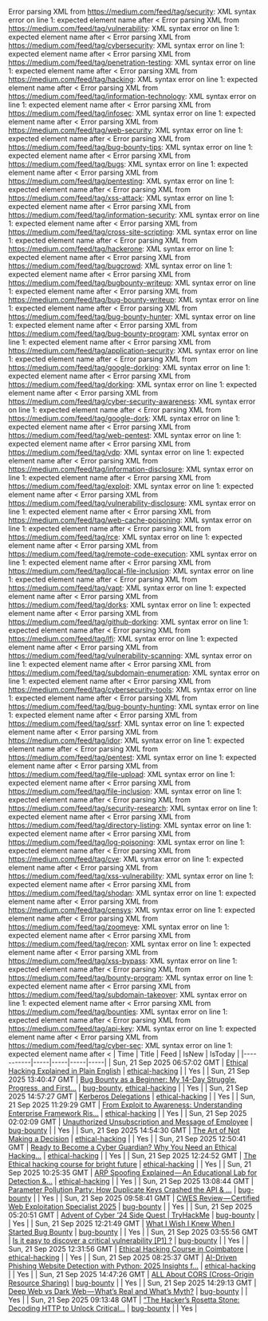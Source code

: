 Error parsing XML from https://medium.com/feed/tag/security: XML syntax error on line 1: expected element name after <
Error parsing XML from https://medium.com/feed/tag/vulnerability: XML syntax error on line 1: expected element name after <
Error parsing XML from https://medium.com/feed/tag/cybersecurity: XML syntax error on line 1: expected element name after <
Error parsing XML from https://medium.com/feed/tag/penetration-testing: XML syntax error on line 1: expected element name after <
Error parsing XML from https://medium.com/feed/tag/hacking: XML syntax error on line 1: expected element name after <
Error parsing XML from https://medium.com/feed/tag/information-technology: XML syntax error on line 1: expected element name after <
Error parsing XML from https://medium.com/feed/tag/infosec: XML syntax error on line 1: expected element name after <
Error parsing XML from https://medium.com/feed/tag/web-security: XML syntax error on line 1: expected element name after <
Error parsing XML from https://medium.com/feed/tag/bug-bounty-tips: XML syntax error on line 1: expected element name after <
Error parsing XML from https://medium.com/feed/tag/bugs: XML syntax error on line 1: expected element name after <
Error parsing XML from https://medium.com/feed/tag/pentesting: XML syntax error on line 1: expected element name after <
Error parsing XML from https://medium.com/feed/tag/xss-attack: XML syntax error on line 1: expected element name after <
Error parsing XML from https://medium.com/feed/tag/information-security: XML syntax error on line 1: expected element name after <
Error parsing XML from https://medium.com/feed/tag/cross-site-scripting: XML syntax error on line 1: expected element name after <
Error parsing XML from https://medium.com/feed/tag/hackerone: XML syntax error on line 1: expected element name after <
Error parsing XML from https://medium.com/feed/tag/bugcrowd: XML syntax error on line 1: expected element name after <
Error parsing XML from https://medium.com/feed/tag/bugbounty-writeup: XML syntax error on line 1: expected element name after <
Error parsing XML from https://medium.com/feed/tag/bug-bounty-writeup: XML syntax error on line 1: expected element name after <
Error parsing XML from https://medium.com/feed/tag/bug-bounty-hunter: XML syntax error on line 1: expected element name after <
Error parsing XML from https://medium.com/feed/tag/bug-bounty-program: XML syntax error on line 1: expected element name after <
Error parsing XML from https://medium.com/feed/tag/application-security: XML syntax error on line 1: expected element name after <
Error parsing XML from https://medium.com/feed/tag/google-dorking: XML syntax error on line 1: expected element name after <
Error parsing XML from https://medium.com/feed/tag/dorking: XML syntax error on line 1: expected element name after <
Error parsing XML from https://medium.com/feed/tag/cyber-security-awareness: XML syntax error on line 1: expected element name after <
Error parsing XML from https://medium.com/feed/tag/google-dork: XML syntax error on line 1: expected element name after <
Error parsing XML from https://medium.com/feed/tag/web-pentest: XML syntax error on line 1: expected element name after <
Error parsing XML from https://medium.com/feed/tag/vdp: XML syntax error on line 1: expected element name after <
Error parsing XML from https://medium.com/feed/tag/information-disclosure: XML syntax error on line 1: expected element name after <
Error parsing XML from https://medium.com/feed/tag/exploit: XML syntax error on line 1: expected element name after <
Error parsing XML from https://medium.com/feed/tag/vulnerability-disclosure: XML syntax error on line 1: expected element name after <
Error parsing XML from https://medium.com/feed/tag/web-cache-poisoning: XML syntax error on line 1: expected element name after <
Error parsing XML from https://medium.com/feed/tag/rce: XML syntax error on line 1: expected element name after <
Error parsing XML from https://medium.com/feed/tag/remote-code-execution: XML syntax error on line 1: expected element name after <
Error parsing XML from https://medium.com/feed/tag/local-file-inclusion: XML syntax error on line 1: expected element name after <
Error parsing XML from https://medium.com/feed/tag/vapt: XML syntax error on line 1: expected element name after <
Error parsing XML from https://medium.com/feed/tag/dorks: XML syntax error on line 1: expected element name after <
Error parsing XML from https://medium.com/feed/tag/github-dorking: XML syntax error on line 1: expected element name after <
Error parsing XML from https://medium.com/feed/tag/lfi: XML syntax error on line 1: expected element name after <
Error parsing XML from https://medium.com/feed/tag/vulnerability-scanning: XML syntax error on line 1: expected element name after <
Error parsing XML from https://medium.com/feed/tag/subdomain-enumeration: XML syntax error on line 1: expected element name after <
Error parsing XML from https://medium.com/feed/tag/cybersecurity-tools: XML syntax error on line 1: expected element name after <
Error parsing XML from https://medium.com/feed/tag/bug-bounty-hunting: XML syntax error on line 1: expected element name after <
Error parsing XML from https://medium.com/feed/tag/ssrf: XML syntax error on line 1: expected element name after <
Error parsing XML from https://medium.com/feed/tag/idor: XML syntax error on line 1: expected element name after <
Error parsing XML from https://medium.com/feed/tag/pentest: XML syntax error on line 1: expected element name after <
Error parsing XML from https://medium.com/feed/tag/file-upload: XML syntax error on line 1: expected element name after <
Error parsing XML from https://medium.com/feed/tag/file-inclusion: XML syntax error on line 1: expected element name after <
Error parsing XML from https://medium.com/feed/tag/security-research: XML syntax error on line 1: expected element name after <
Error parsing XML from https://medium.com/feed/tag/directory-listing: XML syntax error on line 1: expected element name after <
Error parsing XML from https://medium.com/feed/tag/log-poisoning: XML syntax error on line 1: expected element name after <
Error parsing XML from https://medium.com/feed/tag/cve: XML syntax error on line 1: expected element name after <
Error parsing XML from https://medium.com/feed/tag/xss-vulnerability: XML syntax error on line 1: expected element name after <
Error parsing XML from https://medium.com/feed/tag/shodan: XML syntax error on line 1: expected element name after <
Error parsing XML from https://medium.com/feed/tag/censys: XML syntax error on line 1: expected element name after <
Error parsing XML from https://medium.com/feed/tag/zoomeye: XML syntax error on line 1: expected element name after <
Error parsing XML from https://medium.com/feed/tag/recon: XML syntax error on line 1: expected element name after <
Error parsing XML from https://medium.com/feed/tag/xss-bypass: XML syntax error on line 1: expected element name after <
Error parsing XML from https://medium.com/feed/tag/bounty-program: XML syntax error on line 1: expected element name after <
Error parsing XML from https://medium.com/feed/tag/subdomain-takeover: XML syntax error on line 1: expected element name after <
Error parsing XML from https://medium.com/feed/tag/bounties: XML syntax error on line 1: expected element name after <
Error parsing XML from https://medium.com/feed/tag/api-key: XML syntax error on line 1: expected element name after <
Error parsing XML from https://medium.com/feed/tag/cyber-sec: XML syntax error on line 1: expected element name after <
| Time | Title | Feed | IsNew | IsToday |
|-----------|-----|-----|-----|-----|
| Sun, 21 Sep 2025 06:57:02 GMT | [Ethical Hacking Explained in Plain English](https://freedium.cfd/https://medium.com/p/8bdc9ada39aa) | [ethical-hacking](https://medium.com/feed/tag/ethical-hacking) |  | Yes |
| Sun, 21 Sep 2025 13:40:47 GMT | [Bug Bounty as a Beginner: My 14-Day Struggle, Progress, and First...](https://freedium.cfd/https://medium.com/p/cca8b34973cb) | [bug-bounty](https://medium.com/feed/tag/bug-bounty), [ethical-hacking](https://medium.com/feed/tag/ethical-hacking) |  | Yes |
| Sun, 21 Sep 2025 14:57:27 GMT | [Kerberos Delegations](https://freedium.cfd/https://medium.com/p/700e1e3cc5b5) | [ethical-hacking](https://medium.com/feed/tag/ethical-hacking) |  | Yes |
| Sun, 21 Sep 2025 11:29:29 GMT | [From Exploit to Awareness: Understanding Enterprise Framework Ris...](https://freedium.cfd/https://medium.com/p/a99912f149a3) | [ethical-hacking](https://medium.com/feed/tag/ethical-hacking) |  | Yes |
| Sun, 21 Sep 2025 02:02:09 GMT | [Unauthorized Unsubscription and Message of Employee](https://freedium.cfd/https://medium.com/p/bf36d81e3e8d) | [bug-bounty](https://medium.com/feed/tag/bug-bounty) |  | Yes |
| Sun, 21 Sep 2025 14:54:30 GMT | [The Art of Not Making a Decision](https://freedium.cfd/https://medium.com/p/db7232f04d1f) | [ethical-hacking](https://medium.com/feed/tag/ethical-hacking) |  | Yes |
| Sun, 21 Sep 2025 12:50:41 GMT | [Ready to Become a Cyber Guardian? Why You Need an Ethical Hacking...](https://freedium.cfd/https://medium.com/p/b355d3d989c1) | [ethical-hacking](https://medium.com/feed/tag/ethical-hacking) |  | Yes |
| Sun, 21 Sep 2025 12:24:52 GMT | [The Ethical hacking course for bright future](https://freedium.cfd/https://medium.com/p/966b514ad8b1) | [ethical-hacking](https://medium.com/feed/tag/ethical-hacking) |  | Yes |
| Sun, 21 Sep 2025 10:25:35 GMT | [ARP Spoofing Explained — An Educational Lab for Detection &...](https://freedium.cfd/https://medium.com/p/6c2fa58a527b) | [ethical-hacking](https://medium.com/feed/tag/ethical-hacking) |  | Yes |
| Sun, 21 Sep 2025 13:08:44 GMT | [ Parameter Pollution Party: How Duplicate Keys Crashed the API & ...](https://freedium.cfd/https://medium.com/p/f2352d6620ab) | [bug-bounty](https://medium.com/feed/tag/bug-bounty) |  | Yes |
| Sun, 21 Sep 2025 09:58:41 GMT | [CWES Review — Certified Web Exploitation Specialist 2025](https://freedium.cfd/https://medium.com/p/a78ce1ef8ef5) | [bug-bounty](https://medium.com/feed/tag/bug-bounty) |  | Yes |
| Sun, 21 Sep 2025 05:20:51 GMT | [Advent of Cyber ’24 Side Quest \| TryHackMe](https://freedium.cfd/https://medium.com/p/74960d917fd0) | [bug-bounty](https://medium.com/feed/tag/bug-bounty) |  | Yes |
| Sun, 21 Sep 2025 12:21:49 GMT | [What I Wish I Knew When I Started Bug Bounty](https://freedium.cfd/https://medium.com/p/b5ed4e50b912) | [bug-bounty](https://medium.com/feed/tag/bug-bounty) |  | Yes |
| Sun, 21 Sep 2025 03:55:56 GMT | [Is it easy to discover a critical vulnerability \[P1\] ?](https://freedium.cfd/https://medium.com/p/e68c76974124) | [bug-bounty](https://medium.com/feed/tag/bug-bounty) |  | Yes |
| Sun, 21 Sep 2025 12:31:56 GMT | [Ethical Hacking Course in Coimbatore](https://freedium.cfd/https://medium.com/p/c6432c5a2987) | [ethical-hacking](https://medium.com/feed/tag/ethical-hacking) |  | Yes |
| Sun, 21 Sep 2025 08:25:37 GMT | [AI-Driven Phishing Website Detection with Python: 2025 Insights f...](https://freedium.cfd/https://medium.com/p/dc634b88cf9a) | [ethical-hacking](https://medium.com/feed/tag/ethical-hacking) |  | Yes |
| Sun, 21 Sep 2025 14:47:26 GMT | [ALL About CORS (Cross-Origin Resource Sharing)](https://freedium.cfd/https://medium.com/p/44eda3a5c54d) | [bug-bounty](https://medium.com/feed/tag/bug-bounty) |  | Yes |
| Sun, 21 Sep 2025 14:29:13 GMT | [Deep Web vs Dark Web — What’s Real and What’s Myth?](https://freedium.cfd/https://medium.com/p/228608aced86) | [bug-bounty](https://medium.com/feed/tag/bug-bounty) |  | Yes |
| Sun, 21 Sep 2025 09:13:48 GMT | [“The Hacker’s Rosetta Stone: Decoding HTTP to Unlock Critical...](https://freedium.cfd/https://medium.com/p/e8c4301404cf) | [bug-bounty](https://medium.com/feed/tag/bug-bounty) |  | Yes |
